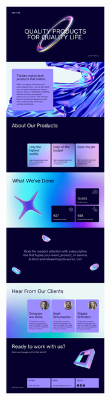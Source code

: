 ![template](https://raw.githubusercontent.com/ShriIraCatalog/resources-two/refs/heads/master/2025/04/20/20250420210416.png)
